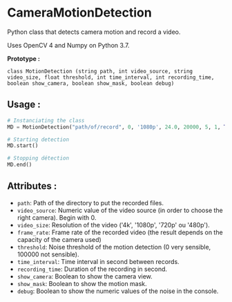 # CameraMotionDetection
Python class that detects camera motion and record a video.

Uses OpenCV 4 and Numpy on Python 3.7.

**Prototype :**

`class MotionDetection (string path, int video_source, string video_size, float threshold, int time_interval, int recording_time, boolean show_camera, boolean show_mask, boolean debug)`

## Usage :

```python
# Instanciating the class
MD = MotionDetection("path/of/record", 0, '1080p', 24.0, 20000, 5, 1, True, False, False)

# Starting detection
MD.start()

# Stopping détection
MD.end()
```

## Attributes :

* `path`: Path of the directory to put the recorded files.
* `video_source`: Numeric value of the video source (in order to choose the right camera). Begin with 0.
* `video_size`: Resolution of the video ('4k', '1080p', '720p' ou '480p').
* `frame_rate`: Frame rate of the recorded video (the result depends on the capacity of the camera used)
* `threshold`: Noise threshold of the motion detection (0 very sensible, 100000 not sensible).
* `time_interval`: Time interval in second between records.
* `recording_time`: Duration of the recording in second.
* `show_camera`: Boolean to show the camera view.
* `show_mask`: Boolean to show the motion mask.
* `debug`: Boolean to show the numeric values of the noise in the console.
